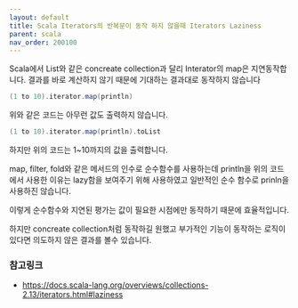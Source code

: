 ```yaml
---
layout: default
title: Scala Iterators의 반복문이 동작 하지 않을때 Iterators Laziness
parent: scala
nav_order: 200100
---
```


Scala에서 List와 같은 concreate collection과 달리 Interator의 map은 지연동작합니다. 결과를 바로 계산하지 않기 때문에 기대하는 결과대로 동작하지 않습니다


```scala
(1 to 10).iterator.map(println)
```
위와 같은 코드는 아무런 값도 출력하지 않습니다.

```scala
(1 to 10).iterator.map(println).toList
```
하지만 위의  코드는 1~10까지의 값을 출력합니다.

map, filter, fold와 같은 메서드의 인수로 순수함수를 사용하는데
println을 위의 코드에서 사용한 이유는 lazy함을 보여주기 위해 사용하였고 
일반적인 순수 함수로 prinln을 사용하진 않습니다.

이렇게 순수함수와 지연된 평가는 값이 필요한 시점에만 동작하기 때문에 효율적입니다.

하지만 concreate collection처럼 동작하길 원했고 부가적인 기능이 
동작하는 로직이 있다면 의도하지 않은 결과를 볼수 있습니다.

### 참고링크
* https://docs.scala-lang.org/overviews/collections-2.13/iterators.html#laziness
